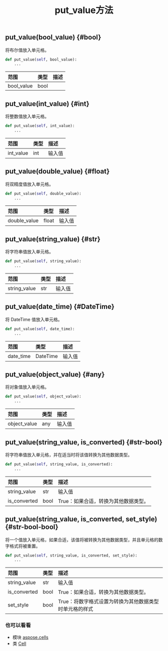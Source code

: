 ﻿---
title: put_value方法
second_title: Aspose.Cells for Python via .NET API 参考资料
description:
type: docs
weight: 270
url: /zh/python-net/aspose.cells/cell/put_value/
is_root: false
---
##  put_value(bool_value) {#bool}
将布尔值放入单元格。



```python
def put_value(self, bool_value):
    ...
```


|范围|类型|描述|
| :- | :- | :- |
| bool_value | bool |  |


##  put_value(int_value) {#int}
将整数值放入单元格。



```python
def put_value(self, int_value):
    ...
```


|范围|类型|描述|
| :- | :- | :- |
| int_value | int |输入值|


##  put_value(double_value) {#float}
将双精度值放入单元格。



```python
def put_value(self, double_value):
    ...
```


|范围|类型|描述|
| :- | :- | :- |
| double_value | float |输入值|


##  put_value(string_value) {#str}
将字符串值放入单元格。



```python
def put_value(self, string_value):
    ...
```


|范围|类型|描述|
| :- | :- | :- |
| string_value | str |输入值|


##  put_value(date_time) {#DateTime}
将 DateTime 值放入单元格。



```python
def put_value(self, date_time):
    ...
```


|范围|类型|描述|
| :- | :- | :- |
| date_time | DateTime |输入值|


##  put_value(object_value) {#any}
将对象值放入单元格。



```python
def put_value(self, object_value):
    ...
```


|范围|类型|描述|
| :- | :- | :- |
| object_value | any |输入值|


##  put_value(string_value, is_converted) {#str-bool}
将字符串值放入单元格，并在适当时将该值转换为其他数据类型。



```python
def put_value(self, string_value, is_converted):
    ...
```


|范围|类型|描述|
| :- | :- | :- |
| string_value | str |输入值|
| is_converted | bool | True：如果合适，转换为其他数据类型。|


##  put_value(string_value, is_converted, set_style) {#str-bool-bool}
将一个值放入单元格，如果合适，该值将被转换为其他数据类型，并且单元格的数字格式将被重置。



```python
def put_value(self, string_value, is_converted, set_style):
    ...
```


|范围|类型|描述|
| :- | :- | :- |
| string_value | str |输入值|
| is_converted | bool | True：如果合适，转换为其他数据类型。|
| set_style | bool | True：将数字格式设置为转换为其他数据类型时单元格的样式|



### 也可以看看
* 模块 [aspose.cells](../../)
* 类 [Cell](/cells/zh/python-net/aspose.cells/cell)
